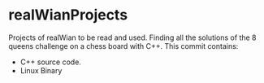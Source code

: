 # realWianProjects
Projects of realWian to be read and used.
Finding all the solutions of the 8 queens challenge on a chess board with C++.
This commit contains:
- C++ source code.
- Linux Binary
